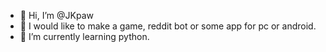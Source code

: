 - 👋 Hi, I’m @JKpaw
- 👀 I would like to make a game, reddit bot or some app for pc or android.
- 🌱 I’m currently learning python.

<!---
JKpaw/JKpaw is a ✨ special ✨ repository because its `README.md` (this file) appears on your GitHub profile.
You can click the Preview link to take a look at your changes.
--->
